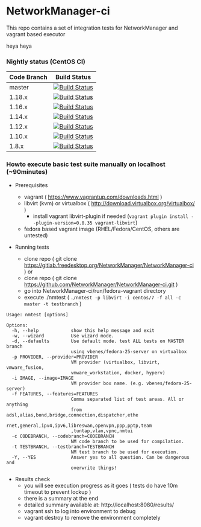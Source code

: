 # NetworkManager-ci
This repo contains a set of integration tests for NetworkManager and vagrant based executor

heya heya

### Nightly status (CentOS CI)

| Code Branch | Build Status |
| ------------| ------------ |
| master | [![Build Status](https://ci.centos.org/buildStatus/icon?job=NetworkManager-master)](https://ci.centos.org/view/NetworkManager/job/NetworkManager-master/) |
| 1.18.x | [![Build Status](https://ci.centos.org/view/NetworkManager/job/NetworkManager-nm-1-18/badge/icon)](https://ci.centos.org/view/NetworkManager/job/NetworkManager-nm-1-18/) |
| 1.16.x | [![Build Status](https://ci.centos.org/view/NetworkManager/job/NetworkManager-nm-1-16/badge/icon)](https://ci.centos.org/view/NetworkManager/job/NetworkManager-nm-1-16/) |
| 1.14.x | [![Build Status](https://ci.centos.org/view/NetworkManager/job/NetworkManager-nm-1-14/badge/icon)](https://ci.centos.org/view/NetworkManager/job/NetworkManager-nm-1-14/) |
| 1.12.x | [![Build Status](https://ci.centos.org/view/NetworkManager/job/NetworkManager-nm-1-12/badge/icon)](https://ci.centos.org/view/NetworkManager/job/NetworkManager-nm-1-12/) |
| 1.10.x | [![Build Status](https://ci.centos.org/view/NetworkManager/job/NetworkManager-nm-1-10/badge/icon)](https://ci.centos.org/view/NetworkManager/job/NetworkManager-nm-1-10/) |
| 1.8.x | [![Build Status](https://ci.centos.org/view/NetworkManager/job/NetworkManager-nm-1-8/badge/icon)](https://ci.centos.org/view/NetworkManager/job/NetworkManager-nm-1-8/) |

### Howto execute basic test suite manually on localhost (~90minutes)

* Prerequisites
  * vagrant ( https://www.vagrantup.com/downloads.html )
  * libvirt (kvm) or virtualbox ( http://download.virtualbox.org/virtualbox/ )
    * install vagrant libvirt-plugin if needed (```vagrant plugin install --plugin-version=0.0.35 vagrant-libvirt```)
  * fedora based vagrant image (RHEL/Fedora/CentOS, others are untested)

* Running tests
  * clone repo ( git clone https://gitlab.freedesktop.org/NetworkManager/NetworkManager-ci ) or
  * clone repo ( git clone https://github.com/NetworkManager/NetworkManager-ci.git )
  * go into NetworkManager-ci/run/fedora-vagrant directory
  * execute ./nmtest ( ```./nmtest -p libvirt -i centos/7 -f all -c master -t testbranch``` )

```
Usage: nmtest [options]

Options:
  -h, --help            show this help message and exit
  -w, --wizard          Use wizard mode.
  -d, --defaults        Use default mode. test ALL tests on MASTER branch
                        using vbenes/fedora-25-server on virtualbox
  -p PROVIDER, --provider=PROVIDER
                        VM provider (virtualbox, libvirt, vmware_fusion,
                        vmware_workstation, docker, hyperv)
  -i IMAGE, --image=IMAGE
                        VM provider box name. (e.g. vbenes/fedora-25-server)
  -f FEATURES, --features=FEATURES
                        Comma separated list of test areas. All or anything
                        from adsl,alias,bond,bridge,connection,dispatcher,ethe
                        rnet,general,ipv4,ipv6,libreswan,openvpn,ppp,pptp,team
                        ,tuntap,vlan,vpnc,nmtui
  -c CODEBRANCH, --codebranch=CODEBRANCH
                        NM code branch to be used for compilation.
  -t TESTBRANCH, --testbranch=TESTBRANCH
                        NM test branch to be used for execution.
  -Y, --YES             Answer yes to all question. Can be dangerous and
                        overwrite things!
```

* Results check
  * you will see execution progress as it goes ( tests do have 10m timeout to prevent lockup )
  * there is a summary at the end
  * detailed summary available at: http://localhost:8080/results/
  * vagrant ssh to log into environment to debug
  * vagrant destroy to remove the environment completely
